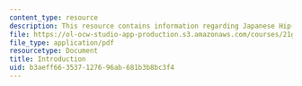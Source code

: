 ```yaml
---
content_type: resource
description: This resource contains information regarding Japanese Hip-Hop.
file: https://ol-ocw-studio-app-production.s3.amazonaws.com/courses/21g-035-topics-in-culture-and-globalization-fall-2003/b3aeff663537127696ab681b3b8bc3f4_MIT21G_035F03_condry_jhh2.pdf
file_type: application/pdf
resourcetype: Document
title: Introduction
uid: b3aeff66-3537-1276-96ab-681b3b8bc3f4
---
```

